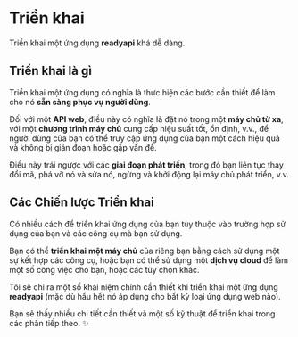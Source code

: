 # Triển khai

Triển khai một ứng dụng **readyapi** khá dễ dàng.

## Triển khai là gì

Triển khai một ứng dụng có nghĩa là thực hiện các bước cần thiết để làm cho nó **sẵn sàng phục vụ người dùng**.

Đối với một **API web**, điều này có nghĩa là đặt nó trong một **máy chủ từ xa**, với một **chương trình máy chủ** cung cấp hiệu suất tốt, ổn định, v.v., để người dùng của bạn có thể truy cập ứng dụng của bạn một cách hiệu quả và không bị gián đoạn hoặc gặp vấn đề.

Điều này trái ngược với các **giai đoạn phát triển**, trong đó bạn liên tục thay đổi mã, phá vỡ nó và sửa nó, ngừng và khởi động lại máy chủ phát triển, v.v.

## Các Chiến lược Triển khai

Có nhiều cách để triển khai ứng dụng của bạn tùy thuộc vào trường hợp sử dụng của bạn và các công cụ mà bạn sử dụng.

Bạn có thể **triển khai một máy chủ** của riêng bạn bằng cách sử dụng một sự kết hợp các công cụ, hoặc bạn có thể sử dụng một **dịch vụ cloud** để làm một số công việc cho bạn, hoặc các tùy chọn khác.

Tôi sẽ chỉ ra một số khái niệm chính cần thiết khi triển khai một ứng dụng **readyapi** (mặc dù hầu hết nó áp dụng cho bất kỳ loại ứng dụng web nào).

Bạn sẽ thấy nhiều chi tiết cần thiết và một số kỹ thuật để triển khai trong các phần tiếp theo. ✨
